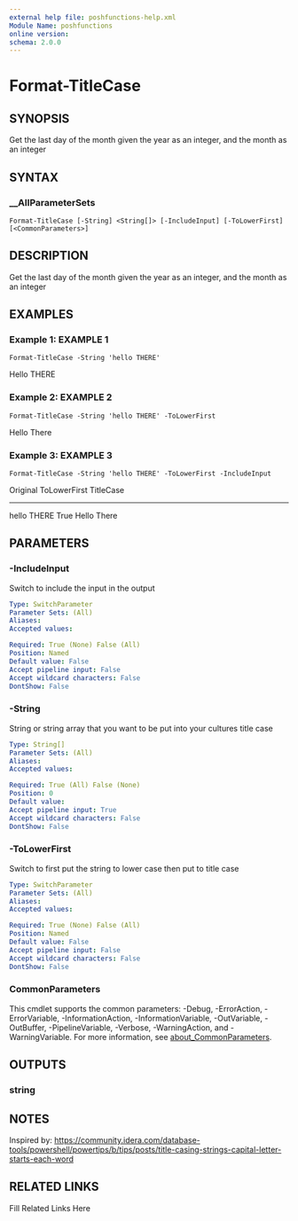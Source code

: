 ```yaml
---
external help file: poshfunctions-help.xml
Module Name: poshfunctions
online version: 
schema: 2.0.0
---
```


# Format-TitleCase

## SYNOPSIS

Get the last day of the month given the year as an integer, and the month as an integer

## SYNTAX

### __AllParameterSets

```
Format-TitleCase [-String] <String[]> [-IncludeInput] [-ToLowerFirst] [<CommonParameters>]
```

## DESCRIPTION

Get the last day of the month given the year as an integer, and the month as an integer


## EXAMPLES

### Example 1: EXAMPLE 1

```
Format-TitleCase -String 'hello THERE'
```

Hello THERE





### Example 2: EXAMPLE 2

```
Format-TitleCase -String 'hello THERE' -ToLowerFirst
```

Hello There





### Example 3: EXAMPLE 3

```
Format-TitleCase -String 'hello THERE' -ToLowerFirst -IncludeInput
```

Original    ToLowerFirst TitleCase
--------    ------------ ---------
hello THERE True         Hello There






## PARAMETERS

### -IncludeInput

Switch to include the input in the output

```yaml
Type: SwitchParameter
Parameter Sets: (All)
Aliases: 
Accepted values: 

Required: True (None) False (All)
Position: Named
Default value: False
Accept pipeline input: False
Accept wildcard characters: False
DontShow: False
```

### -String

String or string array that you want to be put into your cultures title case

```yaml
Type: String[]
Parameter Sets: (All)
Aliases: 
Accepted values: 

Required: True (All) False (None)
Position: 0
Default value: 
Accept pipeline input: True
Accept wildcard characters: False
DontShow: False
```

### -ToLowerFirst

Switch to first put the string to lower case then put to title case

```yaml
Type: SwitchParameter
Parameter Sets: (All)
Aliases: 
Accepted values: 

Required: True (None) False (All)
Position: Named
Default value: False
Accept pipeline input: False
Accept wildcard characters: False
DontShow: False
```


### CommonParameters

This cmdlet supports the common parameters: -Debug, -ErrorAction, -ErrorVariable, -InformationAction, -InformationVariable, -OutVariable, -OutBuffer, -PipelineVariable, -Verbose, -WarningAction, and -WarningVariable. For more information, see [about_CommonParameters](http://go.microsoft.com/fwlink/?LinkID=113216).

## OUTPUTS

### string


## NOTES

Inspired by: https://community.idera.com/database-tools/powershell/powertips/b/tips/posts/title-casing-strings-capital-letter-starts-each-word


## RELATED LINKS

Fill Related Links Here

